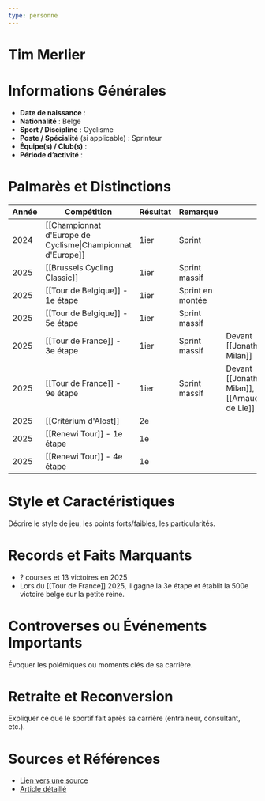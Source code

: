 ```yaml
---
type: personne
---
```


# Tim Merlier

# Informations Générales
- **Date de naissance** :  
- **Nationalité** :  Belge
- **Sport / Discipline** : Cyclisme 
- **Poste / Spécialité** (si applicable) :  Sprinteur
- **Équipe(s) / Club(s)** :  
- **Période d’activité** :  

# Palmarès et Distinctions
| Année | Compétition                                                | Résultat | Remarque         |                                              |
| ----- | ---------------------------------------------------------- | -------- | ---------------- | -------------------------------------------- |
| 2024  | [[Championnat d'Europe de Cyclisme\|Championnat d'Europe]] | 1ier     | Sprint           |                                              |
| 2025  | [[Brussels Cycling Classic]]                               | 1ier     | Sprint massif    |                                              |
| 2025  | [[Tour de Belgique]] - 1e étape                            | 1ier     | Sprint en montée |                                              |
| 2025  | [[Tour de Belgique]] - 5e étape                            | 1ier     | Sprint massif    |                                              |
| 2025  | [[Tour de France]] - 3e étape                              | 1ier     | Sprint massif    | Devant [[Jonathan Milan]]                    |
| 2025  | [[Tour de France]] - 9e étape                              | 1ier     | Sprint massif    | Devant [[Jonathan Milan]], [[Arnaud de Lie]] |
| 2025  | [[Critérium d'Alost]]                                      | 2e       |                  |                                              |
| 2025  | [[Renewi Tour]] - 1e étape                                 | 1e       |                  |                                              |
| 2025  | [[Renewi Tour]] - 4e étape                                 | 1e       |                  |                                              |

# Style et Caractéristiques
Décrire le style de jeu, les points forts/faibles, les particularités.

# Records et Faits Marquants
- ? courses et 13 victoires en 2025
- Lors du [[Tour de France]] 2025, il gagne la 3e étape et établit la 500e victoire belge sur la petite reine.

# Controverses ou Événements Importants
Évoquer les polémiques ou moments clés de sa carrière.

# Retraite et Reconversion
Expliquer ce que le sportif fait après sa carrière (entraîneur, consultant, etc.).

# Sources et Références
- [Lien vers une source](#)
- [Article détaillé](#)
